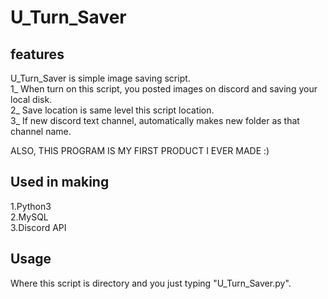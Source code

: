 # U_Turn_Saver

## features

U_Turn_Saver is simple image saving script.<br>
1_ When turn on this script, you posted images on discord and saving your local disk.<br>
2_ Save location is same level this script location.<br>
3_ If new discord text channel, automatically makes new folder as that channel name.<br>

ALSO, THIS PROGRAM IS MY FIRST PRODUCT I EVER MADE :)

## Used in making

1.Python3<br>
2.MySQL<br>
3.Discord API<br>

## Usage

Where this script is directory and you just typing "U_Turn_Saver.py".

